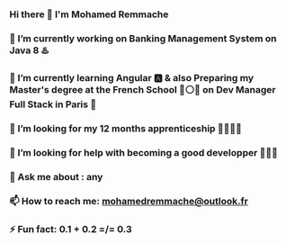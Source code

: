 ### Hi there 👋 I'm Mohamed Remmache
### 🔭 I’m currently working on Banking Management System on Java 8 ♨️
### 🌱 I’m currently learning Angular 🅰️ & also Preparing my Master's degree at the French School 🔵⚪🔴 on Dev Manager Full Stack in Paris 🗼
### 👯 I’m looking for my 12 months apprenticeship 👨🏻‍🎓💼
### 🤔 I’m looking for help with becoming a good developper 🧑🏻‍💻
### 💬 Ask me about : any
### 📫 How to reach me: mohamedremmache@outlook.fr
### ⚡ Fun fact: 0.1 + 0.2 =/= 0.3


<!--
**mohrem09/mohrem09** is a ✨ _special_ ✨ repository because its `README.md` (this file) appears on your GitHub profile.

Here are some ideas to get you started:


